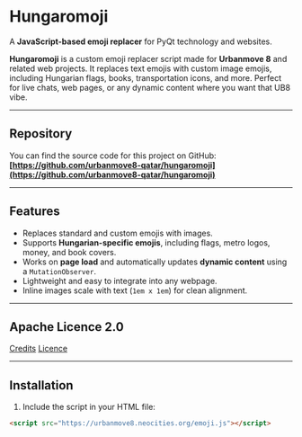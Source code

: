 # Hungaromoji

A **JavaScript-based emoji replacer** for PyQt technology and websites.

**Hungaromoji** is a custom emoji replacer script made for **Urbanmove 8** and related web projects. It replaces text emojis with custom image emojis, including Hungarian flags, books, transportation icons, and more. Perfect for live chats, web pages, or any dynamic content where you want that UB8 vibe.

---

## Repository

You can find the source code for this project on GitHub: **[https://github.com/urbanmove8-qatar/hungaromoji](https://github.com/urbanmove8-qatar/hungaromoji)**

---

## Features

- Replaces standard and custom emojis with images.
- Supports **Hungarian-specific emojis**, including flags, metro logos, money, and book covers.
- Works on **page load** and automatically updates **dynamic content** using a `MutationObserver`.
- Lightweight and easy to integrate into any webpage.
- Inline images scale with text (`1em x 1em`) for clean alignment.

---

## Apache Licence 2.0

[Credits](https://github.com/urbanmove8-qatar/hungaromoji/blob/main/CREDITS.md)
[Licence](https://github.com/urbanmove8-qatar/hungaromoji/blob/main/LICENSE)

---

## Installation

1. Include the script in your HTML file:

```html
<script src="https://urbanmove8.neocities.org/emoji.js"></script>

